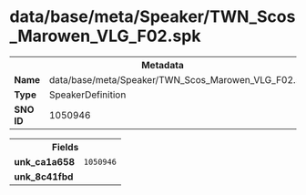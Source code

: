 <h1>data/base/meta/Speaker/TWN_Scos_Marowen_VLG_F02.spk</h1><table><tr><th colspan="100%">Metadata</th></tr><tr><td><b>Name</b></td><td>data/base/meta/Speaker/TWN_Scos_Marowen_VLG_F02.spk</td></tr><tr><td><b>Type</b></td><td>SpeakerDefinition</td></tr><tr><td><b>SNO ID</b></td><td>1050946</td></tr></table>

<table><tr><th colspan="100%">Fields</th></tr><tr><td><b>unk_ca1a658</b></td><td><code>1050946</code></td></tr><tr><td><b>unk_8c41fbd</b></td><td></td></tr></table>

